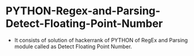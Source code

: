 # PYTHON-Regex-and-Parsing-Detect-Floating-Point-Number
- It consists of solution of hackerrank of PYTHON of RegEx and Parsing module called as Detect Floating Point Number.
